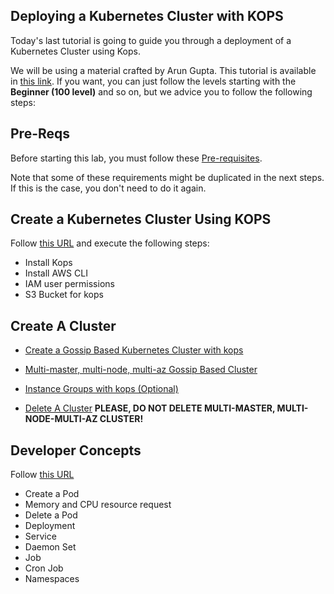 ## Deploying a Kubernetes Cluster with KOPS

Today's last tutorial is going to guide you through a deployment of a Kubernetes Cluster using Kops.

We will be using a material crafted by Arun Gupta. This tutorial is available in [this link](https://github.com/aws-samples/aws-workshop-for-kubernetes). If you want, you can just follow the levels starting with the **Beginner (100 level)** and so on, but we advice you to follow the following steps:

## Pre-Reqs

Before starting this lab, you must follow these [Pre-requisites](https://github.com/aws-samples/aws-workshop-for-kubernetes/blob/master/prereqs.adoc).

Note that some of these requirements might be duplicated in the next steps. If this is the case, you don't need to do it again.

## Create a Kubernetes Cluster Using KOPS

Follow [this URL](https://github.com/aws-samples/aws-workshop-for-kubernetes/tree/master/cluster-install) and execute the following steps:

* Install Kops
* Install AWS CLI
* IAM user permissions
* S3 Bucket for kops

## Create A Cluster

* [Create a Gossip Based Kubernetes Cluster with kops](https://github.com/aws-samples/aws-workshop-for-kubernetes/tree/master/cluster-install#create-a-gossip-based-kubernetes-cluster-with-kops)

* [Multi-master, multi-node, multi-az Gossip Based Cluster](https://github.com/aws-samples/aws-workshop-for-kubernetes/tree/master/cluster-install#multi-master-multi-node-multi-az-gossip-based-cluster)

* [Instance Groups with kops (Optional)](https://github.com/aws-samples/aws-workshop-for-kubernetes/tree/master/cluster-install#instance-groups-with-kops)

* [Delete A Cluster](https://github.com/aws-samples/aws-workshop-for-kubernetes/tree/master/cluster-install#delete-a-cluster)
  **PLEASE, DO NOT DELETE MULTI-MASTER, MULTI-NODE-MULTI-AZ CLUSTER!**


## Developer Concepts

Follow [this URL](https://github.com/aws-samples/aws-workshop-for-kubernetes/tree/master/developer-concepts)


* Create a Pod
* Memory and CPU resource request
* Delete a Pod
* Deployment
* Service
* Daemon Set
* Job
* Cron Job
* Namespaces
